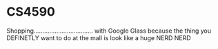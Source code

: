 CS4590
======
Shopping.................................. with Google Glass
because the thing you DEFINETLY want to do at the mall is look like a huge NERD
NERD
